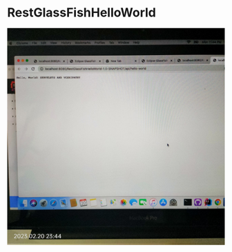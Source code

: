 # RestGlassFishHelloWorld
![Test Imag 8](https://github.com/mosesnova/RestGlassFishHelloWorld/blob/master/rest.jpg)
